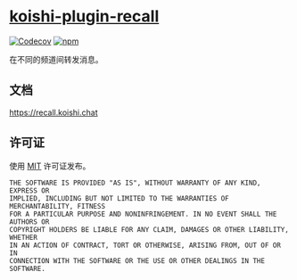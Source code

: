 # [koishi-plugin-recall](https://recall.koishi.chat)

[![Codecov](https://img.shields.io/codecov/c/recall/koishijs/koishi-plugin-recall?style=flat-square)](https://codecov.io/gh/koishijs/koishi-plugin-recall)
[![npm](https://img.shields.io/npm/v/koishi-plugin-recall?style=flat-square)](https://www.npmjs.com/package/koishi-plugin-recall)

在不同的频道间转发消息。

## 文档

<https://recall.koishi.chat>

## 许可证

使用 [MIT](./LICENSE) 许可证发布。

```
THE SOFTWARE IS PROVIDED "AS IS", WITHOUT WARRANTY OF ANY KIND, EXPRESS OR
IMPLIED, INCLUDING BUT NOT LIMITED TO THE WARRANTIES OF MERCHANTABILITY, FITNESS
FOR A PARTICULAR PURPOSE AND NONINFRINGEMENT. IN NO EVENT SHALL THE AUTHORS OR
COPYRIGHT HOLDERS BE LIABLE FOR ANY CLAIM, DAMAGES OR OTHER LIABILITY, WHETHER
IN AN ACTION OF CONTRACT, TORT OR OTHERWISE, ARISING FROM, OUT OF OR IN
CONNECTION WITH THE SOFTWARE OR THE USE OR OTHER DEALINGS IN THE SOFTWARE.
```
